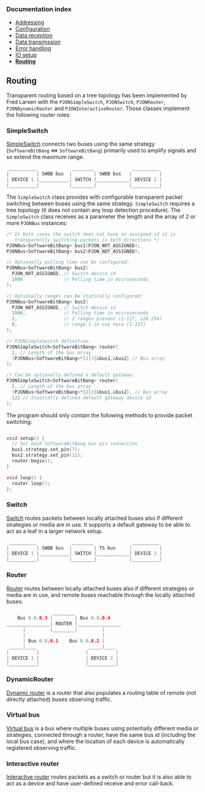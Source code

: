 
### Documentation index
- [Addressing](/documentation/addressing.md)
- [Configuration](/documentation/configuration.md)
- [Data reception](/documentation/data-reception.md)
- [Data transmission](/documentation/data-transmission.md)
- [Error handling](/documentation/error-handling.md)
- [IO setup](/documentation/io-setup.md)
- **[Routing](/documentation/routing.md)**

## Routing
Transparent routing based on a tree topology has been implemented by Fred Larsen with the `PJONSimpleSwitch`, `PJONSwitch`, `PJONRouter`, `PJONDynamicRouter` and `PJONInteractiveRouter`. Those classes implement the following router roles:

### SimpleSwitch
[SimpleSwitch](/examples/ARDUINO/Local/SoftwareBitBang/Switch/SimpleSwitch) connects two buses using the same strategy (`SoftwareBitBang` <=> `SoftwareBitBang`) primarily used to amplify signals and so extend the maximum range.
```cpp
 __________             ________              __________
|          | SWBB bus  |        | SWBB bus   |          |
| DEVICE 1 |___________| SWITCH |____________| DEVICE 2 |
|__________|           |________|            |__________|
```
The `SimpleSwitch` class provides with configurable transparent packet switching between buses using the same strategy. `SimpleSwitch` requires a tree topology (it does not contain any loop detection procedure). The `SimpleSwitch` class receives as a parameter the length and the array of 2 or more `PJONBus` instances:
```cpp
/* In both cases the switch does not have an assigned id it is
   transparently switching packets in both directions */
PJONBus<SoftwareBitBang> bus1(PJON_NOT_ASSIGNED);
PJONBus<SoftwareBitBang> bus2(PJON_NOT_ASSIGNED);

// Optionally polling time can be configured:
PJONBus<SoftwareBitBang> bus2(
  PJON_NOT_ASSIGNED, // Switch device id
  1000               // Polling time in microseconds
);

// Optionally ranges can be statically configured:
PJONBus<SoftwareBitBang> bus2(
  PJON_NOT_ASSIGNED, // Switch device id
  1000,              // Polling time in microseconds
  2,                 // 2 ranges present (1-127, 128-254)
  0,                 // range 1 in use here (1-127)
);

// PJONSimpleSwitch definition:
PJONSimpleSwitch<SoftwareBitBang> router(
  2, // Length of the bus array
  (PJONBus<SoftwareBitBang>*[2]){&bus1,&bus2} // Bus array
);

// Can be optionally defined a default gateway:
PJONSimpleSwitch<SoftwareBitBang> router(
  2, // Length of the bus array
  (PJONBus<SoftwareBitBang>*[2]){&bus1,&bus2}, // Bus array
  122 // Statically defined default gateway device id
);
```
The program should only contain the following methods to provide packet switching:
```cpp

void setup() {
  // Set each SoftwareBitBang bus pin connection
  bus1.strategy.set_pin(7);
  bus2.strategy.set_pin(12);
  router.begin();
}

void loop() {
  router.loop();
};
```

### Switch
[Switch](/examples/ARDUINO/Local/SoftwareBitBang/Switch/Switch) routes packets between locally attached buses also if different strategies or media are in use. It supports a default gateway to be able to act as a leaf in a larger network setup.
```cpp
 __________             ________              __________
|          | SWBB bus  |        | TS bus     |          |
| DEVICE 1 |___________| SWITCH |____________| DEVICE 2 |
|__________|           |________|            |__________|
```

### Router
[Router](/examples/ARDUINO/Network/SoftwareBitBang/Router) routes between locally attached buses also if different strategies or media are in use, and remote buses reachable through the locally attached buses.
```cpp
                 ________
    Bus 0.0.0.3 |        | Bus 0.0.0.4
________________| ROUTER |________________
      |         |________|         |
      |                            |
      | Bus 0.0.0.1    Bus 0.0.0.2 |
 _____|____                   _____|____
|          |                 |          |
| DEVICE 1 |                 | DEVICE 2 |
|__________|                 |__________|
```

### DynamicRouter
[Dynamic router](/examples/ARDUINO/Network/SoftwareBitBang/Router/DynamicRouter) is a router that also populates a routing table of remote (not directly attached) buses observing traffic.

### Virtual bus
[Virtual bus](/examples/ARDUINO/Local/SoftwareBitBang/Tunneler) is a bus where multiple buses using potentially different media or strategies, connected through a router, have the same bus id (including the local bus case), and where the location of each device is automatically registered observing traffic.

### Interactive router
[Interactive router](/examples/ARDUINO/Network/SoftwareBitBang/Switch/BlinkingSwitch) routes packets as a switch or router but it is also able to act as a device and have user-defined receive and error call-back.
